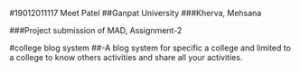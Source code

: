 #19012011117 Meet Patel
##Ganpat University
###Kherva, Mehsana

###Project submission of MAD, Assignment-2

#college  blog system
##-A blog system for specific a college  and limited to a college to know others activities and share all your activities.
